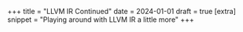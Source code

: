 +++
title = "LLVM IR Continued"
date = 2024-01-01
draft = true
[extra]
snippet = "Playing around with LLVM IR a little more"
+++
